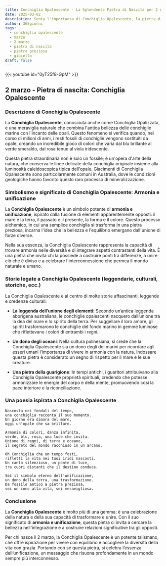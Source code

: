 ```yaml
---
title: Conchiglia Opalescente - La Splendente Pietra di Nascita per 2 marzo
date: 2025-03-02
description: Senta l'importanza di Conchiglia Opalescente, la pietra di nascita di 2 marzo che simboleggia Armonia e unificazione. Lasci che la sua bellezza e il suo significato illuminino la sua giornata.
author: 365giorni
tags:
  - conchiglia opalescente
  - marzo
  - 2 marzo
  - pietra di nascita
  - pietra preziosa
  - gioiello
draft: false
---
```


{{< youtube id="0yT25f8-GpM" >}}

## 2 marzo - Pietra di nascita: Conchiglia Opalescente

### Descrizione di Conchiglia Opalescente

La **Conchiglia Opalescente**, conosciuta anche come Conchiglia Opalizzata, è una meraviglia naturale che combina l'antica bellezza delle conchiglie marine con l'incanto delle opali. Questo fenomeno si verifica quando, nel corso di milioni di anni, i resti fossili di conchiglie vengono sostituiti da opale, creando un incredibile gioco di colori che varia dal blu brillante al verde smeraldo, dal rosa tenue al viola iridescente.

Questa pietra straordinaria non è solo un fossile; è un'opera d'arte della natura, che conserva le linee delicate della conchiglia originale insieme alla luminosità caleidoscopica tipica dell'opale. Giacimenti di Conchiglia Opalescente sono particolarmente comuni in Australia, dove le condizioni geologiche hanno favorito questo raro processo di mineralizzazione.

### Simbolismo e significato di Conchiglia Opalescente: Armonia e unificazione

La **Conchiglia Opalescente** è un simbolo potente di **armonia e unificazione**, ispirato dalla fusione di elementi apparentemente opposti: il mare e la terra, il passato e il presente, la forma e il colore. Questo processo alchemico, in cui una semplice conchiglia si trasforma in una pietra preziosa, incarna l'idea che la bellezza e l'equilibrio emergano dall'unione di forze diverse.

Nella sua essenza, la Conchiglia Opalescente rappresenta la capacità di trovare armonia nelle diversità e di integrare aspetti contrastanti della vita. È una pietra che invita chi la possiede a costruire ponti tra differenze, a unire ciò che è diviso e a celebrare l'interconnessione che permea il mondo naturale e umano.

### Storie legate a Conchiglia Opalescente (leggendarie, culturali, storiche, ecc.)

La Conchiglia Opalescente è al centro di molte storie affascinanti, leggende e credenze culturali:

- **La leggenda dell’unione degli elementi**: Secondo un’antica leggenda aborigena australiana, le conchiglie opalescenti nacquero dall’unione tra la dea del mare e lo spirito della terra. Per suggellare il loro amore, gli spiriti trasformarono le conchiglie del fondo marino in gemme luminose che riflettevano i colori di entrambi i regni.
    
- **Un dono degli oceani**: Nella cultura polinesiana, si crede che la Conchiglia Opalescente sia un dono degli dei marini per ricordare agli esseri umani l'importanza di vivere in armonia con la natura. Indossare questa pietra è considerato un segno di rispetto per il mare e le sue creature.
    
- **Una pietra della guarigione**: In tempi antichi, i guaritori attribuivano alla Conchiglia Opalescente proprietà spirituali, credendo che potesse armonizzare le energie del corpo e della mente, promuovendo così la pace interiore e la riconciliazione.
    

### Una poesia ispirata a Conchiglia Opalescente

```
Nascosta nei fondali del tempo,  
una conchiglia racconta il suo momento.  
Un giorno era dimora del mare,  
oggi un'opale che sa brillare.

Armonia di colori, danza infinita,  
verde, blu, rosa, una luce che invita.  
Unione di regni, di terra e oceano,  
il segreto del mondo racchiuso in un arcano.

Oh Conchiglia che un tempo fosti,  
rifletti la vita nei tuoi iridi nascosti.  
Un canto silenzioso, un ponte di luce,  
tra cuori distanti che il destino conduce.

Sei il simbolo eterno dell'unificazione,  
un dono della terra, una trasformazione.  
Da fossile antico a pietra preziosa,  
sei un inno alla vita, sei meravigliosa.
```

### Conclusione

La **Conchiglia Opalescente** è molto più di una gemma; è una celebrazione della natura e della sua capacità di trasformare e unire. Con il suo significato di **armonia e unificazione**, questa pietra ci invita a cercare la bellezza nell'integrazione e a costruire relazioni significative tra gli opposti.

Per chi nasce il 2 marzo, la Conchiglia Opalescente è un potente talismano, che offre ispirazione per vivere con equilibrio e accogliere la diversità della vita con grazia. Portando con sé questa pietra, si celebra l’essenza dell’unificazione, un messaggio che risuona profondamente in un mondo sempre più interconnesso.
